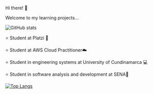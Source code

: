 Hi there! 🤙

Welcome to my learning projects...

![GitHub stats](https://github-readme-stats.vercel.app/api?username=jlianacastillo&hide=contribs,prs)


⭐ Student at Platzi 💚 

⭐ Student at AWS Cloud Practitioner☁️

⭐ Student in engineering systems at University of Cundinamarca 💻 

⭐ Student in software analysis and development at SENA🐛

[![Top Langs](https://github-readme-stats.vercel.app/api/top-langs/?username=jlianacastillo&layout=compact)](https://github.com/jlianacastillo/github-readme-stats)
